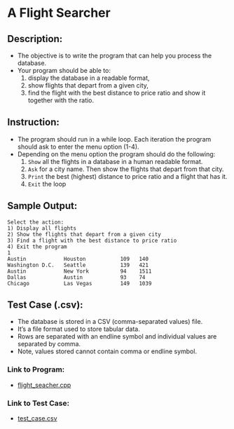 # A Flight Searcher

## Description:
- The objective is to write the program that can help you process the database. 
-  Your program should be able to:  
   1. display the database in a readable format, 
   2. show flights that depart from a given city, 
   3. find the flight with the best distance to price ratio and show it together with the ratio.


## Instruction:
- The program should run in a while loop. Each iteration the program should ask to enter the menu option (1-4). 
- Depending on the menu option the program should do the following:
  1. `Show` all the flights in a database in a human readable format.   
  2. `Ask` for a city name. Then show the flights that depart from that city.
  3. `Print` the best (highest) distance to price ratio and a flight that has it. 
  4. `Exit` the loop

## Sample Output:
```
Select the action:
1) Display all flights
2) Show the flights that depart from a given city
3) Find a flight with the best distance to price ratio
4) Exit the program
1
Austin            Houston           109   140
Washington D.C.   Seattle           139   421
Austin            New York          94    1511
Dallas            Austin            93    74
Chicago           Las Vegas         149   1039
```

## Test Case (.csv):
- The database is stored in a CSV (comma-separated values) file.
- It’s a file format used to store tabular data. 
- Rows are separated with an endline symbol and individual values are separated by comma.
- Note, values stored cannot contain comma or endline symbol.

### Link to Program:
- [flight_seacher.cpp](https://github.com/jhuynh176/cpp_projects/blob/main/projects/flight_searcher/flight_searcher.cpp)
### Link to Test Case: 
- [test_case.csv](https://github.com/jhuynh176/cpp_projects/blob/main/projects/flight_searcher/test_case.csv)
